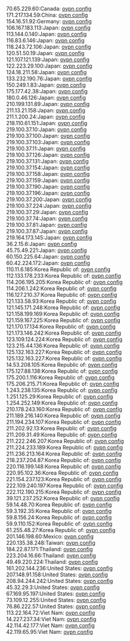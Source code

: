 70.65.229.60:Canada: [ovpn config](vpn/70_65_229_60.ovpn)  
171.217.134.59:China: [ovpn config](vpn/171_217_134_59.ovpn)  
154.16.51.92:Germany: [ovpn config](vpn/154_16_51_92.ovpn)  
106.167.183.113:Japan: [ovpn config](vpn/106_167_183_113.ovpn)  
113.144.0.140:Japan: [ovpn config](vpn/113_144_0_140.ovpn)  
116.83.6.146:Japan: [ovpn config](vpn/116_83_6_146.ovpn)  
118.243.72.106:Japan: [ovpn config](vpn/118_243_72_106.ovpn)  
120.51.50.19:Japan: [ovpn config](vpn/120_51_50_19.ovpn)  
121.107.121.139:Japan: [ovpn config](vpn/121_107_121_139.ovpn)  
122.223.29.100:Japan: [ovpn config](vpn/122_223_29_100.ovpn)  
124.18.211.58:Japan: [ovpn config](vpn/124_18_211_58.ovpn)  
133.232.190.76:Japan: [ovpn config](vpn/133_232_190_76.ovpn)  
150.249.1.83:Japan: [ovpn config](vpn/150_249_1_83.ovpn)  
175.177.42.38:Japan: [ovpn config](vpn/175_177_42_38.ovpn)  
180.0.46.126:Japan: [ovpn config](vpn/180_0_46_126.ovpn)  
210.199.131.89:Japan: [ovpn config](vpn/210_199_131_89.ovpn)  
211.13.21.158:Japan: [ovpn config](vpn/211_13_21_158.ovpn)  
211.1.200.24:Japan: [ovpn config](vpn/211_1_200_24.ovpn)  
218.110.61.151:Japan: [ovpn config](vpn/218_110_61_151.ovpn)  
219.100.37.10:Japan: [ovpn config](vpn/219_100_37_10.ovpn)  
219.100.37.100:Japan: [ovpn config](vpn/219_100_37_100.ovpn)  
219.100.37.103:Japan: [ovpn config](vpn/219_100_37_103.ovpn)  
219.100.37.11:Japan: [ovpn config](vpn/219_100_37_11.ovpn)  
219.100.37.126:Japan: [ovpn config](vpn/219_100_37_126.ovpn)  
219.100.37.131:Japan: [ovpn config](vpn/219_100_37_131.ovpn)  
219.100.37.154:Japan: [ovpn config](vpn/219_100_37_154.ovpn)  
219.100.37.158:Japan: [ovpn config](vpn/219_100_37_158.ovpn)  
219.100.37.159:Japan: [ovpn config](vpn/219_100_37_159.ovpn)  
219.100.37.190:Japan: [ovpn config](vpn/219_100_37_190.ovpn)  
219.100.37.196:Japan: [ovpn config](vpn/219_100_37_196.ovpn)  
219.100.37.200:Japan: [ovpn config](vpn/219_100_37_200.ovpn)  
219.100.37.224:Japan: [ovpn config](vpn/219_100_37_224.ovpn)  
219.100.37.29:Japan: [ovpn config](vpn/219_100_37_29.ovpn)  
219.100.37.74:Japan: [ovpn config](vpn/219_100_37_74.ovpn)  
219.100.37.81:Japan: [ovpn config](vpn/219_100_37_81.ovpn)  
219.100.37.87:Japan: [ovpn config](vpn/219_100_37_87.ovpn)  
219.164.173.145:Japan: [ovpn config](vpn/219_164_173_145.ovpn)  
36.2.15.6:Japan: [ovpn config](vpn/36_2_15_6.ovpn)  
45.75.49.221:Japan: [ovpn config](vpn/45_75_49_221.ovpn)  
60.150.225.64:Japan: [ovpn config](vpn/60_150_225_64.ovpn)  
60.42.224.172:Japan: [ovpn config](vpn/60_42_224_172.ovpn)  
110.11.6.185:Korea Republic of: [ovpn config](vpn/110_11_6_185.ovpn)  
112.133.178.233:Korea Republic of: [ovpn config](vpn/112_133_178_233.ovpn)  
114.206.195.205:Korea Republic of: [ovpn config](vpn/114_206_195_205.ovpn)  
114.206.1.242:Korea Republic of: [ovpn config](vpn/114_206_1_242.ovpn)  
116.127.210.37:Korea Republic of: [ovpn config](vpn/116_127_210_37.ovpn)  
121.133.58.93:Korea Republic of: [ovpn config](vpn/121_133_58_93.ovpn)  
121.145.171.248:Korea Republic of: [ovpn config](vpn/121_145_171_248.ovpn)  
121.158.199.169:Korea Republic of: [ovpn config](vpn/121_158_199_169.ovpn)  
121.159.167.225:Korea Republic of: [ovpn config](vpn/121_159_167_225.ovpn)  
121.170.17.134:Korea Republic of: [ovpn config](vpn/121_170_17_134.ovpn)  
121.173.146.242:Korea Republic of: [ovpn config](vpn/121_173_146_242.ovpn)  
123.109.124.224:Korea Republic of: [ovpn config](vpn/123_109_124_224.ovpn)  
123.215.44.136:Korea Republic of: [ovpn config](vpn/123_215_44_136.ovpn)  
125.132.163.227:Korea Republic of: [ovpn config](vpn/125_132_163_227.ovpn)  
125.132.163.227:Korea Republic of: [ovpn config](vpn/125_132_163_227.ovpn)  
14.53.208.105:Korea Republic of: [ovpn config](vpn/14_53_208_105.ovpn)  
175.127.88.138:Korea Republic of: [ovpn config](vpn/175_127_88_138.ovpn)  
175.200.1.116:Korea Republic of: [ovpn config](vpn/175_200_1_116.ovpn)  
175.206.215.71:Korea Republic of: [ovpn config](vpn/175_206_215_71.ovpn)  
1.243.238.135:Korea Republic of: [ovpn config](vpn/1_243_238_135.ovpn)  
1.251.125.29:Korea Republic of: [ovpn config](vpn/1_251_125_29.ovpn)  
1.254.252.149:Korea Republic of: [ovpn config](vpn/1_254_252_149.ovpn)  
210.178.243.160:Korea Republic of: [ovpn config](vpn/210_178_243_160.ovpn)  
211.189.216.140:Korea Republic of: [ovpn config](vpn/211_189_216_140.ovpn)  
211.194.234.107:Korea Republic of: [ovpn config](vpn/211_194_234_107.ovpn)  
211.202.92.13:Korea Republic of: [ovpn config](vpn/211_202_92_13.ovpn)  
211.209.31.49:Korea Republic of: [ovpn config](vpn/211_209_31_49.ovpn)  
211.222.246.207:Korea Republic of: [ovpn config](vpn/211_222_246_207.ovpn)  
211.224.233.189:Korea Republic of: [ovpn config](vpn/211_224_233_189.ovpn)  
211.236.213.164:Korea Republic of: [ovpn config](vpn/211_236_213_164.ovpn)  
218.237.204.87:Korea Republic of: [ovpn config](vpn/218_237_204_87.ovpn)  
220.116.199.148:Korea Republic of: [ovpn config](vpn/220_116_199_148.ovpn)  
220.95.102.36:Korea Republic of: [ovpn config](vpn/220_95_102_36.ovpn)  
221.154.237.123:Korea Republic of: [ovpn config](vpn/221_154_237_123.ovpn)  
222.109.240.197:Korea Republic of: [ovpn config](vpn/222_109_240_197.ovpn)  
222.112.190.215:Korea Republic of: [ovpn config](vpn/222_112_190_215.ovpn)  
39.121.237.252:Korea Republic of: [ovpn config](vpn/39_121_237_252.ovpn)  
59.14.48.70:Korea Republic of: [ovpn config](vpn/59_14_48_70.ovpn)  
59.3.192.35:Korea Republic of: [ovpn config](vpn/59_3_192_35.ovpn)  
59.8.156.24:Korea Republic of: [ovpn config](vpn/59_8_156_24.ovpn)  
59.9.110.152:Korea Republic of: [ovpn config](vpn/59_9_110_152.ovpn)  
61.255.48.27:Korea Republic of: [ovpn config](vpn/61_255_48_27.ovpn)  
201.146.198.60:Mexico: [ovpn config](vpn/201_146_198_60.ovpn)  
220.135.38.248:Taiwan: [ovpn config](vpn/220_135_38_248.ovpn)  
184.22.87.171:Thailand: [ovpn config](vpn/184_22_87_171.ovpn)  
223.204.16.66:Thailand: [ovpn config](vpn/223_204_16_66.ovpn)  
49.49.220.224:Thailand: [ovpn config](vpn/49_49_220_224.ovpn)  
161.202.144.236:United States: [ovpn config](vpn/161_202_144_236.ovpn)  
207.148.91.158:United States: [ovpn config](vpn/207_148_91_158.ovpn)  
208.94.244.242:United States: [ovpn config](vpn/208_94_244_242.ovpn)  
45.32.29.3:United States: [ovpn config](vpn/45_32_29_3.ovpn)  
67.169.95.197:United States: [ovpn config](vpn/67_169_95_197.ovpn)  
73.109.12.255:United States: [ovpn config](vpn/73_109_12_255.ovpn)  
76.86.222.57:United States: [ovpn config](vpn/76_86_222_57.ovpn)  
113.22.164.72:Viet Nam: [ovpn config](vpn/113_22_164_72.ovpn)  
14.227.237.34:Viet Nam: [ovpn config](vpn/14_227_237_34.ovpn)  
42.114.42.177:Viet Nam: [ovpn config](vpn/42_114_42_177.ovpn)  
42.119.65.95:Viet Nam: [ovpn config](vpn/42_119_65_95.ovpn)  
